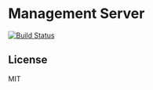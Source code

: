 # Management Server
[![Build Status](https://travis-ci.org/codestand/mgmt.svg?branch=master)](https://travis-ci.org/codestand/mgmt)

## License
MIT
